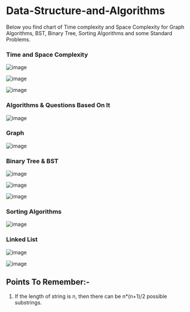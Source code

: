 # Data-Structure-and-Algorithms

Below you find chart of Time complexity and Space Complexity for Graph Algorithms, BST, Binary Tree, Sorting Algorithms and some Standard Problems.

### Time and Space Complexity
![image](https://user-images.githubusercontent.com/82946769/147654924-5ce2b679-3578-4648-beaf-d2d5970d4c47.png)


![image](https://user-images.githubusercontent.com/82946769/140636349-52eb06da-79ae-464a-b975-bb1abdccd08d.png)

![image](https://user-images.githubusercontent.com/82946769/150635958-19d49102-683b-49cf-a908-d4c2a942577a.png)











### Algorithms & Questions Based On It
![image](https://user-images.githubusercontent.com/82946769/145699583-4497066d-c7a6-4fc0-99a0-f4750a806038.png)



### Graph
![image](https://user-images.githubusercontent.com/82946769/140636363-828a9b4c-6b0a-4170-a402-45decb18a5a1.png)



### Binary Tree & BST
![image](https://user-images.githubusercontent.com/82946769/140636372-7e67f61e-74c8-40d7-8e5f-605acd1b27d2.png)

![image](https://user-images.githubusercontent.com/82946769/140636375-55a7ef3d-a700-40b0-9311-82316738df7b.png)

![image](https://user-images.githubusercontent.com/82946769/150463319-e1734bca-ba82-4f62-a605-84e90e111c24.png)



### Sorting Algorithms
![image](https://user-images.githubusercontent.com/82946769/137614222-38c7565e-a0fb-46a5-939d-3fb0fed5535b.png)



### Linked List
![image](https://user-images.githubusercontent.com/82946769/140636394-2a08cc7f-bdd3-49ec-9576-36f31d4b5349.png)

![image](https://user-images.githubusercontent.com/82946769/150463366-5fcbab00-2229-4275-a376-9327ccb94ec5.png)




## Points To Remember:-
1) If the length of string is n, then there can be n*(n+1)/2 possible substrings.











